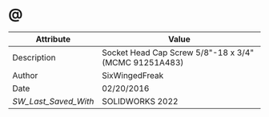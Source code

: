 # @
| Attribute | Value |
| ---  | ---     |
| Description | Socket Head Cap Screw 5/8&quot;-18 x 3/4&quot; (MCMC 91251A483) |
| Author | SixWingedFreak |
| Date | 02/20/2016 |
| _SW_Last_Saved_With_ | SOLIDWORKS 2022 |
